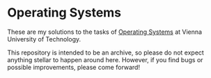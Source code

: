 # Operating Systems

These are my solutions to the tasks of [Operating Systems](https://ti.tuwien.ac.at/cps/teaching/courses/osue)
at Vienna University of Technology.

This repository is intended to be an archive, so please do not expect
anything stellar to happen around here. However, if you find bugs or
possible improvements, please come forward!
